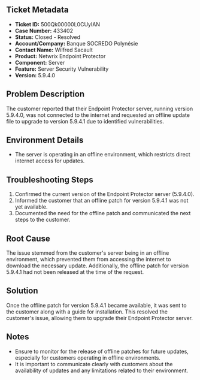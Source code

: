 ## Ticket Metadata
- **Ticket ID:** 500Qk00000L0CUyIAN
- **Case Number:** 433402
- **Status:** Closed - Resolved
- **Account/Company:** Banque SOCREDO Polynésie
- **Contact Name:** Wilfred Sacault
- **Product:** Netwrix Endpoint Protector
- **Component:** Server
- **Feature:** Server Security Vulnerability
- **Version:** 5.9.4.0

## Problem Description
The customer reported that their Endpoint Protector server, running version 5.9.4.0, was not connected to the internet and requested an offline update file to upgrade to version 5.9.4.1 due to identified vulnerabilities.

## Environment Details
- The server is operating in an offline environment, which restricts direct internet access for updates.

## Troubleshooting Steps
1. Confirmed the current version of the Endpoint Protector server (5.9.4.0).
2. Informed the customer that an offline patch for version 5.9.4.1 was not yet available.
3. Documented the need for the offline patch and communicated the next steps to the customer.

## Root Cause
The issue stemmed from the customer's server being in an offline environment, which prevented them from accessing the internet to download the necessary update. Additionally, the offline patch for version 5.9.4.1 had not been released at the time of the request.

## Solution
Once the offline patch for version 5.9.4.1 became available, it was sent to the customer along with a guide for installation. This resolved the customer's issue, allowing them to upgrade their Endpoint Protector server.

## Notes
- Ensure to monitor for the release of offline patches for future updates, especially for customers operating in offline environments.
- It is important to communicate clearly with customers about the availability of updates and any limitations related to their environment.